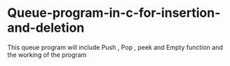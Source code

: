 # Queue-program-in-c-for-insertion-and-deletion
This queue program will include Push  , Pop , peek and Empty function and the working of the program
